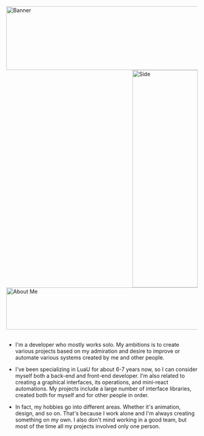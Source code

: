 <img width="1433" height="168" alt="Banner" src="https://github.com/user-attachments/assets/b85d24bf-038c-40f5-99ec-bb12de502a34" />
<div>
<img width="172" height="573" alt="Side" src="https://github.com/user-attachments/assets/b5e023ad-804b-426a-b9ff-69de51063d35" align=right />
<img width="650" height="111" alt="About Me" src="https://github.com/user-attachments/assets/3b1f543a-3cac-4180-8e52-0756bf6191e3" />
<br/>
<br/>

- I'm a developer who mostly works solo. My ambitions is to create various projects based on my admiration and desire to improve or automate various systems created by me and other people.
  
- I've been specializing in LuaU for about 6-7 years now, so I can consider myself both a back-end and front-end developer. I'm also related to creating a graphical interfaces, its operations, and mini-react automations. My projects include a large number of interface libraries, created both for myself and for other people in order.

- In fact, my hobbies go into different areas. Whether it's animation, design, and so on. That's because I work alone and I'm always creating something on my own. I also don't mind working in a good team, but most of the time all my projects involved only one person.
